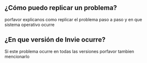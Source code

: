 ## ¿Cómo puedo replicar un problema?
porfavor explicanos como replicar el problema paso a paso y en que sistema operativo ocurre
## ¿En que versión de Invie ocurre?
Si este problema ocurre en todas las versiones porfavor tambien mencionarlo
